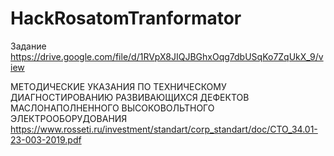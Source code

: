 # HackRosatomTranformator

Задание 
https://drive.google.com/file/d/1RVpX8JIQJBGhxOqg7dbUSqKo7ZqUkX_9/view


МЕТОДИЧЕСКИЕ УКАЗАНИЯ ПО ТЕХНИЧЕСКОМУ ДИАГНОСТИРОВАНИЮ РАЗВИВАЮЩИХСЯ ДЕФЕКТОВ МАСЛОНАПОЛНЕННОГО ВЫСОКОВОЛЬТНОГО ЭЛЕКТРООБОРУДОВАНИЯ
https://www.rosseti.ru/investment/standart/corp_standart/doc/CTO_34.01-23-003-2019.pdf
